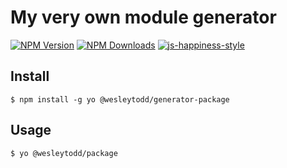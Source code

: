 # My very own module generator


[![NPM Version][npm-image]][npm-url]
[![NPM Downloads][downloads-image]][downloads-url]
[![js-happiness-style](https://img.shields.io/badge/code%20style-happiness-brightgreen.svg)](https://github.com/JedWatson/happiness)

[npm-image]: https://img.shields.io/npm/v/@wesleytodd/generator-package.svg
[npm-url]: https://npmjs.org/package/@wesleytodd/generator-package
[downloads-image]: https://img.shields.io/npm/dm/@wesleytodd/generator-package.svg
[downloads-url]: https://npmjs.org/package/@wesleytodd/generator-package

## Install

```
$ npm install -g yo @wesleytodd/generator-package
```

## Usage

```
$ yo @wesleytodd/package
```

